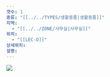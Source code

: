 ```yaml
---
갯수: 1
종류: "[[../../TYPES/생활용품|생활용품]]"
지역:
  - "[[../../ZONE/사무실|사무실]]"
위치:
  - "[[LEC-D]]"
상세위치: 
설명:
---
```

![](http://192.168.50.22/devices/250507_IMG_0023.jpg)

